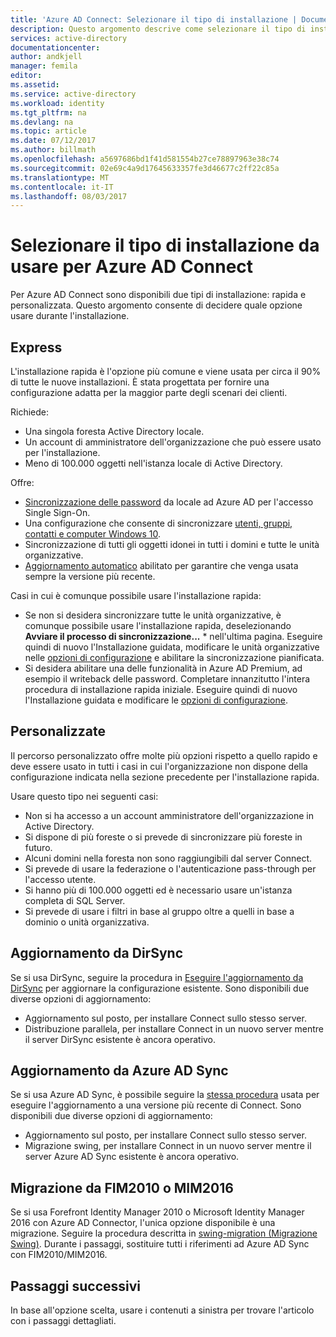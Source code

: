 ```yaml
---
title: 'Azure AD Connect: Selezionare il tipo di installazione | Documentazione Microsoft'
description: Questo argomento descrive come selezionare il tipo di installazione da usare per Azure AD Connect
services: active-directory
documentationcenter: 
author: andkjell
manager: femila
editor: 
ms.assetid: 
ms.service: active-directory
ms.workload: identity
ms.tgt_pltfrm: na
ms.devlang: na
ms.topic: article
ms.date: 07/12/2017
ms.author: billmath
ms.openlocfilehash: a5697686bd1f41d581554b27ce78897963e38c74
ms.sourcegitcommit: 02e69c4a9d17645633357fe3d46677c2ff22c85a
ms.translationtype: MT
ms.contentlocale: it-IT
ms.lasthandoff: 08/03/2017
---
```

# <a name="select-which-installation-type-to-use-for-azure-ad-connect"></a>Selezionare il tipo di installazione da usare per Azure AD Connect
Per Azure AD Connect sono disponibili due tipi di installazione: rapida e personalizzata. Questo argomento consente di decidere quale opzione usare durante l'installazione.

## <a name="express"></a>Express
L'installazione rapida è l'opzione più comune e viene usata per circa il 90% di tutte le nuove installazioni. È stata progettata per fornire una configurazione adatta per la maggior parte degli scenari dei clienti.

Richiede:

- Una singola foresta Active Directory locale.
- Un account di amministratore dell'organizzazione che può essere usato per l'installazione.
- Meno di 100.000 oggetti nell'istanza locale di Active Directory.

Offre:

- [Sincronizzazione delle password](active-directory-aadconnectsync-implement-password-synchronization.md) da locale ad Azure AD per l'accesso Single Sign-On.
- Una configurazione che consente di sincronizzare [utenti, gruppi, contatti e computer Windows 10](active-directory-aadconnectsync-understanding-default-configuration.md).
- Sincronizzazione di tutti gli oggetti idonei in tutti i domini e tutte le unità organizzative.
- [Aggiornamento automatico](active-directory-aadconnect-feature-automatic-upgrade.md) abilitato per garantire che venga usata sempre la versione più recente.

Casi in cui è comunque possibile usare l'installazione rapida:

- Se non si desidera sincronizzare tutte le unità organizzative, è comunque possibile usare l'installazione rapida, deselezionando **Avviare il processo di sincronizzazione...** * nell'ultima pagina. Eseguire quindi di nuovo l'Installazione guidata, modificare le unità organizzative nelle [opzioni di configurazione](active-directory-aadconnectsync-installation-wizard.md#customize-synchronization-options) e abilitare la sincronizzazione pianificata.
- Si desidera abilitare una delle funzionalità in Azure AD Premium, ad esempio il writeback delle password. Completare innanzitutto l'intera procedura di installazione rapida iniziale. Eseguire quindi di nuovo l'Installazione guidata e modificare le [opzioni di configurazione](active-directory-aadconnectsync-installation-wizard.md#customize-synchronization-options).

## <a name="custom"></a>Personalizzate
Il percorso personalizzato offre molte più opzioni rispetto a quello rapido e deve essere usato in tutti i casi in cui l'organizzazione non dispone della configurazione indicata nella sezione precedente per l'installazione rapida.

Usare questo tipo nei seguenti casi:

- Non si ha accesso a un account amministratore dell'organizzazione in Active Directory.
- Si dispone di più foreste o si prevede di sincronizzare più foreste in futuro.
- Alcuni domini nella foresta non sono raggiungibili dal server Connect.
- Si prevede di usare la federazione o l'autenticazione pass-through per l'accesso utente.
- Si hanno più di 100.000 oggetti ed è necessario usare un'istanza completa di SQL Server.
- Si prevede di usare i filtri in base al gruppo oltre a quelli in base a dominio o unità organizzativa.

## <a name="upgrade-from-dirsync"></a>Aggiornamento da DirSync
Se si usa DirSync, seguire la procedura in [Eseguire l'aggiornamento da DirSync](active-directory-aadconnect-dirsync-upgrade-get-started.md) per aggiornare la configurazione esistente. Sono disponibili due diverse opzioni di aggiornamento:

- Aggiornamento sul posto, per installare Connect sullo stesso server.
- Distribuzione parallela, per installare Connect in un nuovo server mentre il server DirSync esistente è ancora operativo.

## <a name="upgrade-from-azure-ad-sync"></a>Aggiornamento da Azure AD Sync
Se si usa Azure AD Sync, è possibile seguire la [stessa procedura](active-directory-aadconnect-upgrade-previous-version.md) usata per eseguire l'aggiornamento a una versione più recente di Connect. Sono disponibili due diverse opzioni di aggiornamento:

- Aggiornamento sul posto, per installare Connect sullo stesso server.
- Migrazione swing, per installare Connect in un nuovo server mentre il server Azure AD Sync esistente è ancora operativo.

## <a name="migrate-from-fim2010-or-mim2016"></a>Migrazione da FIM2010 o MIM2016
Se si usa Forefront Identity Manager 2010 o Microsoft Identity Manager 2016 con Azure AD Connector, l'unica opzione disponibile è una migrazione. Seguire la procedura descritta in [swing-migration (Migrazione Swing)](active-directory-aadconnect-upgrade-previous-version.md#swing-migration). Durante i passaggi, sostituire tutti i riferimenti ad Azure AD Sync con FIM2010/MIM2016.

## <a name="next-steps"></a>Passaggi successivi
In base all'opzione scelta, usare i contenuti a sinistra per trovare l'articolo con i passaggi dettagliati.
